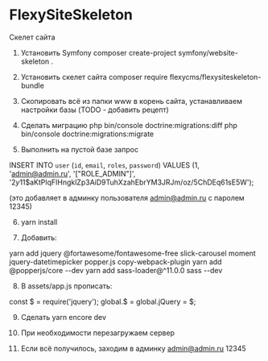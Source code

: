 # FlexySiteSkeleton
Скелет сайта

1. Установить Symfony
composer create-project symfony/website-skeleton .

2. Установить скелет сайта
composer require flexycms/flexysiteskeleton-bundle

3. Скопировать всё из папки www в корень сайта, устанавливаем настройки базы (TODO - добавить рецепт)

4. Сделать миграцию
	php bin/console doctrine:migrations:diff 
	php bin/console doctrine:migrations:migrate

5. Выполнить на пустой базе запрос

INSERT INTO `user` (`id`, `email`, `roles`, `password`) VALUES
(1, 'admin@admin.ru', '[\"ROLE_ADMIN\"]', '$2y$11$aKtPlqFIHngklZp3AiD9TuhXzahEbrYM3JRJm/oz/5ChDEq61sE5W');

(это добавляет в админку пользователя admin@admin.ru с паролем 12345)

6. yarn install

7. Добавить:

yarn add jquery @fortawesome/fontawesome-free slick-carousel moment jquery-datetimepicker popper.js copy-webpack-plugin
yarn add @popperjs/core --dev
yarn add sass-loader@^11.0.0 sass --dev

8. В assets/app.js прописать:

const $ = require('jquery');
global.$ = global.jQuery = $;

9. Сделать yarn encore dev

10. При необходимости перезагружаем сервер

11. Если всё получилось, заходим в админку 
admin@admin.ru 
12345
